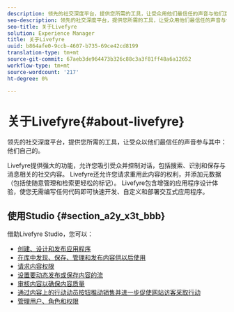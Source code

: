 ```yaml
---
description: 领先的社交深度平台，提供您所需的工具，让受众用他们最信任的声音与他们互动。
seo-description: 领先的社交深度平台，提供您所需的工具，让受众用他们最信任的声音与他们互动。
seo-title: 关于Livefyre
solution: Experience Manager
title: 关于Livefyre
uuid: b864afe0-9ccb-4607-b735-69ce42cd8199
translation-type: tm+mt
source-git-commit: 67aeb3de964473b326c88c3a3f81ff48a6a12652
workflow-type: tm+mt
source-wordcount: '217'
ht-degree: 0%

---
```



# 关于Livefyre{#about-livefyre}

领先的社交深度平台，提供您所需的工具，让受众以他们最信任的声音参与其中：他们自己的。

Livefyre提供强大的功能，允许您吸引受众并控制对话，包括搜索、识别和保存与消息相关的社交内容。 Livefyre还允许您请求重用此内容的权利，并添加元数据（包括使随意管理和检索更轻松的标记）。 Livefyre包含增强的应用程序设计体验，使您无需编写任何代码即可快速开发、自定义和部署交互式应用程序。

## 使用Studio {#section_a2y_x3t_bbb}

借助Livefyre Studio，您可以：

* [创建、设计和发布应用程序](c-about-apps/c-about-apps.md#c_about_apps)
* [在库中发现、保存、管理和发布内容供以后使用](c-library/c-assets/c-assets.md)
* [请求内容权限](c-how-requesting-rights-works/t-send-a-rights-request-to-own-a-digital-asset.md#t_send_a_rights_request_to_own_a_digital_asset)
* [设置要动态发布或保存内容的流](c-streams/t-create-a-new-stream.md#t_create_a_new_stream)
* [审核内容以确保内容质量](c-features-livefyre/c-about-moderation/c-setting-up-moderation.md#c_setting_up_moderation)
* [通过内容上的行动动员按钮推动销售并进一步促使网站访客采取行动](c-features-livefyre/c-ugc-commerce.md#c_ugc_commerce)
* [管理用户、角色和权限](c-about-apps/c-about-apps.md#c_about_apps)

